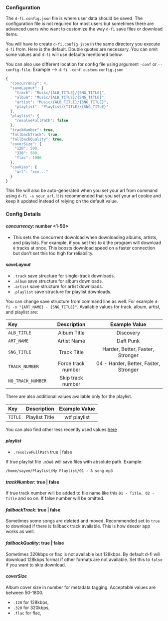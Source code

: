 ### Configuration

The `d-fi.config.json` file is where user data should be saved. The configuration file is not required for most users but sometimes there are advanced users who want to customize the way `d-fi` save files or download items.

You will have to create `d-fi.config.json` in the same directory you execute `d-fi` from. Here is the default. Double quotes are necessary. You can omit some values and `d-fi` will use defaults mentioned below.

You can also use different location for config file using argument `-conf` or `--config-file`. Example --> `d-fi -conf custom-config.json`

```js
{
  "concurrency": 4,
  "saveLayout": {
    "track": "Music/{ALB_TITLE}/{SNG_TITLE}",
    "album": "Music/{ALB_TITLE}/{SNG_TITLE}",
    "artist": "Music/{ALB_TITLE}/{SNG_TITLE}",
    "playlist": "Playlist/{TITLE}/{SNG_TITLE}"
  },
  "playlist": {
    "resolveFullPath": false
  },
  "trackNumber": true,
  "fallbackTrack": true,
  "fallbackQuality": true,
  "coverSize": {
    "128": 500,
    "320": 500,
    "flac": 1000
  },
  "cookies": {
    "arl": "xxx..."
  }
}
```

This file will also be auto-generated when you set your arl from command using `d-fi -a your_arl`. It is recommended that you set your arl cookie and keep it updated instead of relying on the default value.

### Config Details

#### _concurrency_: number <1-50>

- This sets the concurrent download when downloading albums, artists, and playlists. For example, if you set this to `8` the program will download `8` tracks at once. This boosts download speed on a faster connection but don't set this too high for reliability.

#### _saveLayout_

- `.track` save structure for single-track downloads.
- `.album` save structure for album downloads.
- `.artist` save structure for artist downloads.
- `.playlist` save structure for playlist downloads.

You can change save structure from command line as well. For example `d-fi -o "{ART_NAME} - {SNG_TITLE}"`. Available values for track, album, artist, and playlist are:

| Key               |    Description     |             Example Value             |
| :---------------- | :----------------: | :-----------------------------------: |
| `ALB_TITLE`       |    Album Title     |               Discovery               |
| `ART_NAME`        |    Artist Name     |               Daft Punk               |
| `SNG_TITLE`       |    Track Title     |   Harder, Better, Faster, Stronger    |
| `TRACK_NUMBER`    | Force track number | 04 - Harder, Better, Faster, Stronger |
| `NO_TRACK_NUMBER` | Skip track number  |                                       |

There are also additional values available only for the playlist.

| Key     |  Description   | Example Value |
| :------ | :------------: | :-----------: |
| `TITLE` | Playlist Title | wtf playlist  |

You can also find other less recently used values [here](https://github.com/d-fi/d-fi-core/tree/master/src/types)

#### _playlist_

- `.resolveFullPath` true | false

If true playlist file `.m3u8` will save files with absolute path. Example:

```
/home/sayem/Playlist/My Playlist/01 - A song.mp3
```

#### _trackNumber_: true | false

If true track number will be added to file name like this `01 - Title, 02 - Title` and so on. If false number will be omitted.

#### _fallbackTrack_: true | false

Sometimes some songs are deleted and moved. Recommended set to `true` to download if there is fallback track available. This is how deezer app works as well.

#### _fallbackQuality_: true | false

Sometimes 320kbps or flac is not available but 128kbps. By default d-fi will download 128kbps format if other formats are not available. Set this to `false` if you want to skip download.

#### _coverSize_

Album cover size in number for metadata tagging. Acceptable values are between 50-1800.

- `.128` for 128kbps,
- `.320` for 320kbps,
- `.flac` for flac,
